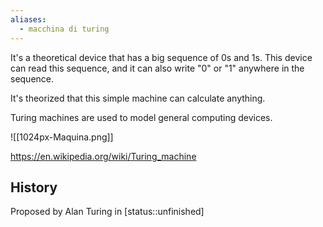 ```yaml
---
aliases:
  - macchina di turing
---
```

It's a theoretical device that has a big sequence of 0s and 1s.
This device can read this sequence, and it can also write "0" or "1" anywhere in the sequence.

It's theorized that this simple machine can calculate anything.

Turing machines are used to model general computing devices.

![[1024px-Maquina.png]]

https://en.wikipedia.org/wiki/Turing_machine

## History

Proposed by Alan Turing in [status::unfinished]